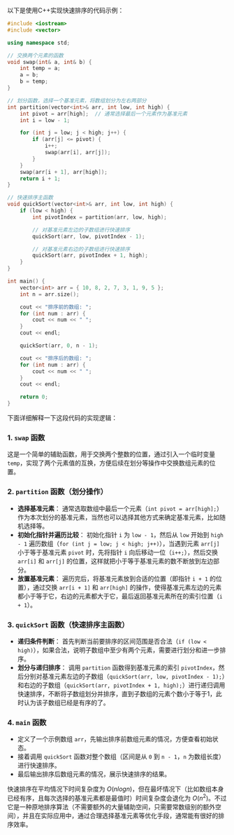 以下是使用C++实现快速排序的代码示例：

```cpp
#include <iostream>
#include <vector>

using namespace std;

// 交换两个元素的函数
void swap(int& a, int& b) {
    int temp = a;
    a = b;
    b = temp;
}

// 划分函数，选择一个基准元素，将数组划分为左右两部分
int partition(vector<int>& arr, int low, int high) {
    int pivot = arr[high];  // 通常选择最后一个元素作为基准元素
    int i = low - 1;

    for (int j = low; j < high; j++) {
        if (arr[j] <= pivot) {
            i++;
            swap(arr[i], arr[j]);
        }
    }
    swap(arr[i + 1], arr[high]);
    return i + 1;
}

// 快速排序主函数
void quickSort(vector<int>& arr, int low, int high) {
    if (low < high) {
        int pivotIndex = partition(arr, low, high);

        // 对基准元素左边的子数组进行快速排序
        quickSort(arr, low, pivotIndex - 1);

        // 对基准元素右边的子数组进行快速排序
        quickSort(arr, pivotIndex + 1, high);
    }
}

int main() {
    vector<int> arr = { 10, 8, 2, 7, 3, 1, 9, 5 };
    int n = arr.size();

    cout << "排序前的数组: ";
    for (int num : arr) {
        cout << num << " ";
    }
    cout << endl;

    quickSort(arr, 0, n - 1);

    cout << "排序后的数组: ";
    for (int num : arr) {
        cout << num << " ";
    }
    cout << endl;

    return 0;
}
```

下面详细解释一下这段代码的实现逻辑：

### 1. `swap` 函数
这是一个简单的辅助函数，用于交换两个整数的位置，通过引入一个临时变量 `temp`，实现了两个元素值的互换，方便后续在划分等操作中交换数组元素的位置。

### 2. `partition` 函数（划分操作）
- **选择基准元素**：
通常选取数组中最后一个元素（`int pivot = arr[high];`）作为本次划分的基准元素，当然也可以选择其他方式来确定基准元素，比如随机选择等。
- **初始化指针并遍历比较**：
初始化指针 `i` 为 `low - 1`，然后从 `low` 开始到 `high - 1` 遍历数组（`for (int j = low; j < high; j++)`），当遇到元素 `arr[j]` 小于等于基准元素 `pivot` 时，先将指针 `i` 向后移动一位（`i++;`），然后交换 `arr[i]` 和 `arr[j]` 的位置，这样就把小于等于基准元素的数不断放到左边部分。
- **放置基准元素**：
遍历完后，将基准元素放到合适的位置（即指针 `i + 1` 的位置），通过交换 `arr[i + 1]` 和 `arr[high]` 的操作，使得基准元素左边的元素都小于等于它，右边的元素都大于它，最后返回基准元素所在的索引位置（`i + 1`）。

### 3. `quickSort` 函数（快速排序主函数）
- **递归条件判断**：
首先判断当前要排序的区间范围是否合法（`if (low < high)`），如果合法，说明子数组中至少有两个元素，需要进行划分和进一步排序。
- **划分与递归排序**：
调用 `partition` 函数得到基准元素的索引 `pivotIndex`，然后分别对基准元素左边的子数组（`quickSort(arr, low, pivotIndex - 1);`）和右边的子数组（`quickSort(arr, pivotIndex + 1, high);`）进行递归调用快速排序，不断将子数组划分并排序，直到子数组的元素个数小于等于1，此时认为该子数组已经是有序的了。

### 4. `main` 函数
- 定义了一个示例数组 `arr`，先输出排序前数组元素的情况，方便查看初始状态。
- 接着调用 `quickSort` 函数对整个数组（区间是从 `0` 到 `n - 1`，`n` 为数组长度）进行快速排序。
- 最后输出排序后数组元素的情况，展示快速排序的结果。

快速排序在平均情况下时间复杂度为 $O(nlogn)$，但在最坏情况下（比如数组本身已经有序，且每次选择的基准元素都是最值时）时间复杂度会退化为 $O(n^2)$。不过它是一种原地排序算法（不需要额外的大量辅助空间，只需要常数级别的额外空间），并且在实际应用中，通过合理选择基准元素等优化手段，通常能有很好的排序效率。 


